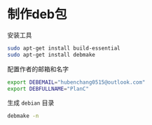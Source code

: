 # 制作deb包

安装工具

```bash
sudo apt-get install build-essential
sudo apt-get install debmake
```

配置作者的邮箱和名字

```bash
export DEBEMAIL="hubenchang0515@outlook.com"
export DEBFULLNAME="PlanC"
```

生成 `debian` 目录

```bash
debmake -n
```